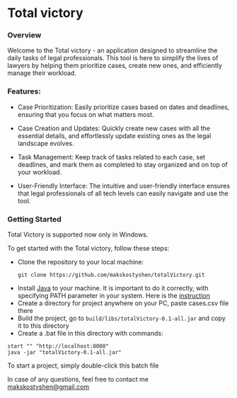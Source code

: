 # Total victory

### Overview
Welcome to the Total victory - an application designed to streamline the daily tasks of legal professionals. This tool is here to simplify the lives of lawyers by helping them prioritize cases, create new ones, and efficiently manage their workload.

### Features:
- Case Prioritization: Easily prioritize cases based on dates and deadlines, ensuring that you focus on what matters most.

- Case Creation and Updates: Quickly create new cases with all the essential details, and effortlessly update existing ones as the legal landscape evolves.

- Task Management: Keep track of tasks related to each case, set deadlines, and mark them as completed to stay organized and on top of your workload.

- User-Friendly Interface: The intuitive and user-friendly interface ensures that legal professionals of all tech levels can easily navigate and use the tool.

### Getting Started

Total Victory is supported now only in Windows.

To get started with the Total victory, follow these steps:

- Clone the repository to your local machine:
  ```
  git clone https://github.com/makskostyshen/totalVictory.git
  ```
- Install [Java](https://www.oracle.com/java/technologies/javase/jdk17-archive-downloads.html) to your machine. It is important to do it correctly, with specifying PATH parameter in your system. Here is the [instruction](https://www.geeksforgeeks.org/how-to-set-java-path-in-windows-and-linux/)
- Create a directory for project anywhere on your PC, paste cases.csv file there
- Build the project, go to `build/libs/totalVictory-0.1-all.jar` and copy it to this directory
- Create a .bat file in this directory with commands:

```
start "" "http://localhost:8080"
java -jar "totalVictory-0.1-all.jar"
```

To start a project, simply double-click this batch file

In case of any questions, feel free to contact me makskostyshen@gmail.com
